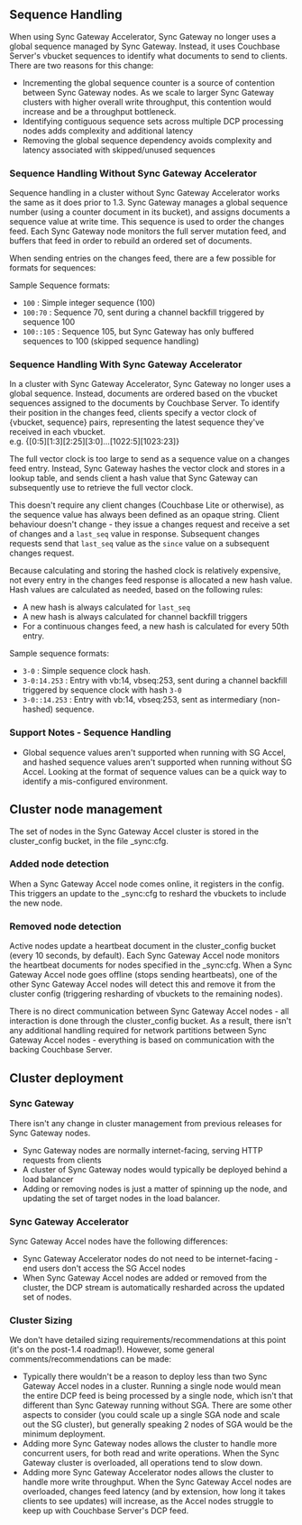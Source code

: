 ## Sequence Handling

When using Sync Gateway Accelerator, Sync Gateway no longer uses a global sequence managed by Sync Gateway.  Instead, it uses Couchbase Server's vbucket sequences to identify what documents to send to clients.  There are two reasons for this change:
 
 - Incrementing the global sequence counter is a source of contention between Sync Gateway nodes.  As we scale to larger Sync Gateway clusters with higher overall write throughput, this contention would increase and be a throughput bottleneck.
 - Identifying contiguous sequence sets across multiple DCP processing nodes adds complexity and additional latency
 - Removing the global sequence dependency avoids complexity and latency associated with skipped/unused sequences  



### Sequence Handling Without Sync Gateway Accelerator
Sequence handling in a cluster without Sync Gateway Accelerator works the same as it does prior to 1.3.  Sync Gateway manages a global sequence number (using a counter document in its bucket), and assigns documents a sequence value at write time.  This sequence is used to order the changes feed.  Each Sync Gateway node monitors the full server mutation feed, and buffers that feed in order to rebuild an ordered set of documents.  

When sending entries on the changes feed, there are a few possible for formats for sequences:

Sample Sequence formats:
  
  - `100` :  Simple integer sequence (100)
  - `100:70` : Sequence 70, sent during a channel backfill triggered by sequence 100
  - `100::105` : Sequence 105, but Sync Gateway has only buffered sequences to 100 (skipped sequence handling)


### Sequence Handling With Sync Gateway Accelerator
In a cluster with Sync Gateway Accelerator, Sync Gateway no longer uses a global sequence.  Instead, documents are ordered based on the vbucket sequences assigned to the documents by Couchbase Server.  To identify their position in the changes feed, clients specify a vector clock of {vbucket, sequence} pairs, representing the latest sequence they've received in each vbucket.  
  e.g. {[0:5][1:3][2:25][3:0]...[1022:5][1023:23]}

The full vector clock is too large to send as a sequence value on a changes feed entry.  Instead, Sync Gateway hashes the vector clock and stores in a lookup table, and sends client a hash value that Sync Gateway can subsequently use to retrieve the full vector clock.

This doesn't require any client changes (Couchbase Lite or otherwise), as the sequence value has always been defined as an opaque string.  Client behaviour doesn't change - they issue a changes request and receive a set of changes and a `last_seq` value in response.  Subsequent changes requests send that `last_seq` value as the `since` value on a subsequent changes request.

Because calculating and storing the hashed clock is relatively expensive, not every entry in the changes feed response is allocated a new hash value.  Hash values are calculated as needed, based on the following rules:
 - A new hash is always calculated for `last_seq`
 - A new hash is always calculated for channel backfill triggers
 - For a continuous changes feed, a new hash is calculated for every 50th entry.

Sample sequence formats:
  - `3-0` : Simple sequence clock hash.  
  - `3-0:14.253` : Entry with vb:14, vbseq:253, sent during a channel backfill triggered by sequence clock with hash `3-0`
  - `3-0::14.253` : Entry with vb:14, vbseq:253, sent as intermediary (non-hashed) sequence.
 

### Support Notes - Sequence Handling

 - Global sequence values aren't supported when running with SG Accel, and hashed sequence values aren't supported when running without SG Accel.  Looking at the format of sequence values can be a quick way to identify a mis-configured environment.
 
## Cluster node management

The set of nodes in the Sync Gateway Accel cluster is stored in the cluster_config bucket, in the file _sync:cfg.

### Added node detection

When a Sync Gateway Accel node comes online, it registers in the config. This triggers an update to the _sync:cfg to reshard the vbuckets to include the new node.

### Removed node detection

Active nodes update a heartbeat document in the cluster_config bucket (every 10 seconds, by default). Each Sync Gateway Accel node monitors the heartbeat documents for nodes specified in the _sync:cfg. When a Sync Gateway Accel node goes offline (stops sending heartbeats), one of the other Sync Gateway Accel nodes will detect this and remove it from the cluster config (triggering resharding of vbuckets to the remaining nodes).

There is no direct communication between Sync Gateway Accel nodes - all interaction is done through the cluster_config bucket. As a result, there isn't any additional handling required for network partitions between Sync Gateway Accel nodes - everything is based on communication with the backing Couchbase Server.

## Cluster deployment

### Sync Gateway

There isn't any change in cluster management from previous releases for Sync Gateway nodes.

- Sync Gateway nodes are normally internet-facing, serving HTTP requests from clients
- A cluster of Sync Gateway nodes would typically be deployed behind a load balancer
- Adding or removing nodes is just a matter of spinning up the node, and updating the set of target nodes in the load balancer.

### Sync Gateway Accelerator

Sync Gateway Accel nodes have the following differences:

- Sync Gateway Accelerator nodes do not need to be internet-facing - end users don't access the SG Accel nodes
- When Sync Gateway Accel nodes are added or removed from the cluster, the DCP stream is automatically resharded across the updated set of nodes.

### Cluster Sizing

We don't have detailed sizing requirements/recommendations at this point (it's on the post-1.4 roadmap!). However, some general comments/recommendations can be made:

- Typically there wouldn't be a reason to deploy less than two Sync Gateway Accel nodes in a cluster. Running a single node would mean the entire DCP feed is being processed by a single node, which isn't that different than Sync Gateway running without SGA. There are some other aspects to consider (you could scale up a single SGA node and scale out the SG cluster), but generally speaking 2 nodes of SGA would be the minimum deployment.
- Adding more Sync Gateway nodes allows the cluster to handle more concurrent users, for both read and write operations. When the Sync Gateway cluster is overloaded, all operations tend to slow down.
- Adding more Sync Gateway Accelerator nodes allows the cluster to handle more write throughput. When the Sync Gateway Accel nodes are overloaded, changes feed latency (and by extension, how long it takes clients to see updates) will increase, as the Accel nodes struggle to keep up with Couchbase Server's DCP feed.
